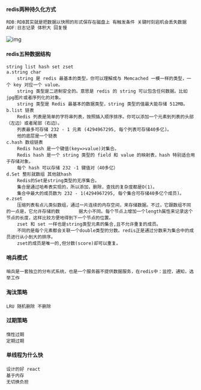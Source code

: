 #### redis两种持久化方式

```c++
RDB:RDB其实就是把数据以快照的形式保存在磁盘上 有触发条件 关键时刻宕机会丢失数据
AOF:日志记录 体积大 回复慢
```

![img](https://pics5.baidu.com/feed/8326cffc1e178a82c532308ef2117b8ba977e8ae.jpeg?token=fea28817e45f0e091b5be3854d856fbb&s=BD48B55F1C784C095E61DCEB0300D036)

#### redis五种数据结构

```
string list hash set zset
a.string char
    string 是 redis 最基本的类型，你可以理解成与 Memcached 一模一样的类型，一个 key 对应一个 value。
    string 类型是二进制安全的。意思是 redis 的 string 可以包含任何数据。比如jpg图片或者序列化的对象。
    string 类型是 Redis 最基本的数据类型，string 类型的值最大能存储 512MB。
b.list 链表
	Redis 列表是简单的字符串列表，按照插入顺序排序。你可以添加一个元素到列表的头部（左边）或者尾部（右边）。
	列表最多可存储 232 - 1 元素 (4294967295, 每个列表可存储40多亿)。
	他的底层是一个链表
c.hash 数组链表
    Redis hash 是一个键值(key=>value)对集合。
    Redis hash 是一个 string 类型的 field 和 value 的映射表，hash 特别适合用于存储对象。
    每个 hash 可以存储 232 -1 键值对（40多亿）
d.Set 整形就数组 其他就hash
    Redis的Set是string类型的无序集合。
    集合是通过哈希表实现的，所以添加，删除，查找的复杂度都是O(1)。
    集合中最大的成员数为 232 - 1(4294967295, 每个集合可存储40多亿个成员)。
e.zset 
	压缩列表有点儿类似数组，通过一片连续的内存空间，来存储数据。不过，它跟数组不同的一点是，它允许存储的数	  	  据大小不同。每个节点上增加一个length属性来记录这个节点的长度，这样比较方便地得到下一个节点的位置。
    zset 和 set 一样也是string类型元素的集合,且不允许重复的成员。
    不同的是每个元素都会关联一个double类型的分数。redis正是通过分数来为集合中的成员进行从小到大的排序。
    zset的成员是唯一的,但分数(score)却可以重复。
```

#### 哨兵模式

```
哨兵是一套独立的分布式系统，也是一个服务器不提供数据服务，在redis中：监控，通知，选举工作
```

#### 淘汰策略

```
LRU 随机删除 不删除
```

#### 过期策略

```
惰性过期
定期过期
```

#### 单线程为什么快

```
设计的好 react
基于内存
无切换负担
```

